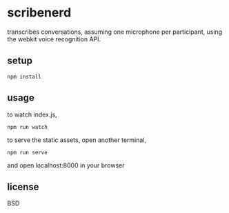 # scribenerd

transcribes conversations, assuming one microphone per participant, using the webkit voice recognition API.

## setup

    npm install

## usage

to watch index.js, 

    npm run watch

to serve the static assets, open another terminal,

    npm run serve

and open localhost:8000 in your browser


## license

BSD
